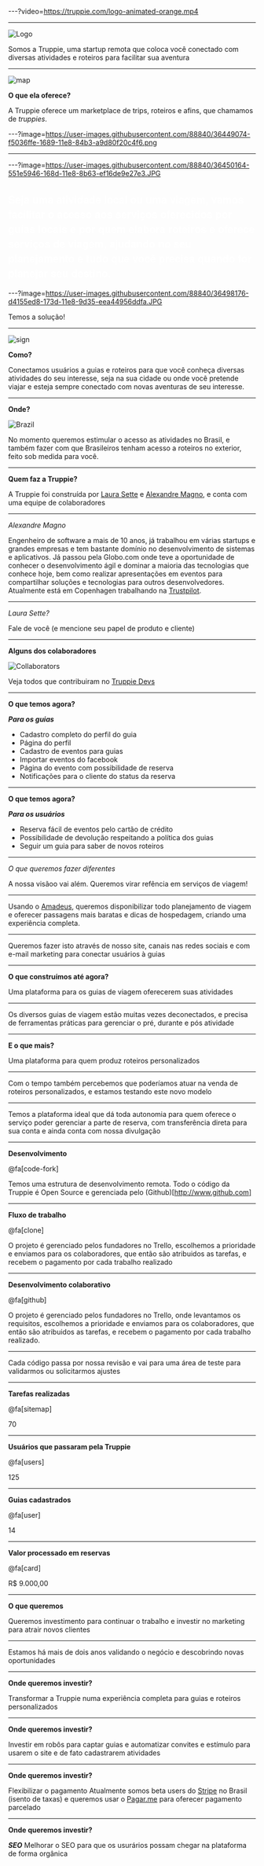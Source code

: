 ---?video=https://truppie.com/logo-animated-orange.mp4

---

![Logo](https://truppie.com/assets/logo-flat-8815ef3639e143731f00922704c9fa09d5fc311e5433207cf6e8ca136d4edf32.png)

Somos a Truppie, uma startup remota que coloca você conectado com diversas atividades e roteiros para facilitar sua aventura

---

![map](https://user-images.githubusercontent.com/88840/33044206-49ffd9e6-ce48-11e7-9cf7-3109d4eb9312.png)

**O que ela oferece?**

A Truppie oferece um marketplace de trips, roteiros e afins, que chamamos de *truppies*. 

---?image=https://user-images.githubusercontent.com/88840/36449074-f5036ffe-1689-11e8-84b3-a9d80f20c4f6.png

---

---?image=https://user-images.githubusercontent.com/88840/36450164-551e5946-168d-11e8-8b63-ef16de9e27e3.JPG

<span style="font-family: Helvetica Neue; font-weight: bold; color:white">Seja uma atividade local ou uma viagem, vamos facilitar o acesso aos serviços oferecidos por guias locais e por quem elabora roteiros e oferece serviços de viagem, ajudando no seu planejamento e tudo que você precisa quando for planejar seu destino.
</span>
---

---?image=https://user-images.githubusercontent.com/88840/36498176-d4155ed8-173d-11e8-9d35-eea44956ddfa.JPG

Temos a solução!

---

![sign](https://user-images.githubusercontent.com/88840/33044320-ca356ec8-ce48-11e7-8c90-3a2c7c65f8f5.png)

**Como?**

Conectamos usuários a guias e roteiros para que você conheça diversas atividades do seu interesse, seja na sua cidade ou onde você pretende viajar e esteja sempre conectado com novas aventuras de seu interesse.

---

**Onde?**

![Brazil](https://user-images.githubusercontent.com/88840/33442072-61f42b02-d5db-11e7-8cdb-1342ac7a1852.png)

No momento queremos estimular o acesso as atividades no Brasil, e também fazer com que Brasileiros tenham acesso a roteiros no exterior, feito sob medida para você.

---

**Quem faz a Truppie?**

A Truppie foi construída por [Laura Sette](http://7cantosdomundo.com.br) e [Alexandre Magno](http://www.alexandremagno.net), e conta com uma equipe de colaboradores

---

*Alexandre Magno*

Engenheiro de software a mais de 10 anos, já trabalhou em várias startups e grandes empresas e tem bastante domínio no desenvolvimento de sistemas e aplicativos. Já passou pela Globo.com onde teve a oportunidade de conhecer o desenvolvimento ágil e dominar a maioria das tecnologias que conhece hoje, bem como realizar apresentações em eventos para compartilhar soluções e tecnologias para outros desenvolvedores. Atualmente está em Copenhagen trabalhando na [Trustpilot](http://trustpilot.com).

---

*Laura Sette?*

Fale de você (e mencione seu papel de produto e cliente)

---


**Alguns dos colaboradores**

![Collaborators](https://user-images.githubusercontent.com/88840/34281612-f4eaddee-e6a6-11e7-8f9e-7c6e102068a5.png)

Veja todos que contribuiram no [Truppie Devs](http://dev.truppie.com/contrib.html)

---

**O que temos agora?**

***Para os guias***

* Cadastro completo do perfil do guia
* Página do perfil
* Cadastro de eventos para guias
* Importar eventos do facebook
* Página do evento com possibilidade de reserva
* Notificações para o cliente do status da reserva

---

**O que temos agora?**

***Para os usuários***

* Reserva fácil de eventos pelo cartão de crédito
* Possibilidade de devolução respeitando a política dos guias
* Seguir um guia para saber de novos roteiros

---

*O que queremos fazer diferentes*

A nossa visãoo vai além. Queremos virar refência em serviços de viagem!

---

Usando o [Amadeus](https://sandbox.amadeus.com/), queremos disponibilizar todo planejamento de viagem e oferecer passagens mais baratas e dicas de hospedagem, criando uma experiência completa.

---

Queremos fazer isto através de nosso site, canais nas redes sociais e com e-mail marketing para conectar usuários à guias

---

**O que construímos até agora?**

Uma plataforma para os guias de viagem oferecerem suas atividades

---

Os diversos guias de viagem estão muitas vezes deconectados, e precisa de ferramentas práticas para gerenciar o pré, durante e pós atividade

---

**E o que mais?**

Uma plataforma para quem produz roteiros personalizados

---

Com o tempo também percebemos que poderíamos atuar na venda de roteiros personalizados, e estamos testando este novo modelo

---

Temos a plataforma ideal que dá toda autonomia para quem oferece o serviço poder gerenciar a parte de reserva, com transferência direta para sua conta e ainda conta com nossa divulgação

---

**Desenvolvimento**

@fa[code-fork]

Temos uma estrutura de desenvolvimento remota. Todo o código da Truppie é Open Source e gerenciada pelo (Github)[http://www.github.com] 

---

**Fluxo de trabalho**

@fa[clone]

O projeto é gerenciado pelos fundadores no Trello, escolhemos a prioridade e enviamos para os colaboradores, que então são atribuidos as tarefas, e recebem o pagamento por cada trabalho realizado

---

**Desenvolvimento colaborativo**

@fa[github]

O projeto é gerenciado pelos fundadores no Trello, onde levantamos os requisitos, escolhemos a prioridade e enviamos para os colaboradores, que então são atribuidos as tarefas, e recebem o pagamento por cada trabalho realizado.

---

Cada código passa por nossa revisão e vai para uma área de teste para validarmos ou solicitarmos ajustes

---

**Tarefas realizadas**

@fa[sitemap]

70

---

**Usuários que passaram pela Truppie**

@fa[users]

125

---

**Guias cadastrados**

@fa[user]

14

---

**Valor processado em reservas**

@fa[card]

R$ 9.000,00

---

**O que queremos**

Queremos investimento para continuar o trabalho e investir no marketing para atrair novos clientes

---

Estamos há mais de dois anos validando o negócio e descobrindo novas oportunidades

---

**Onde queremos investir?**

Transformar a Truppie numa experiência completa para guias e roteiros personalizados

---

**Onde queremos investir?**

Investir em robôs para captar guias e automatizar convites e estímulo para usarem o site e de fato cadastrarem atividades

---

**Onde queremos investir?**

Flexibilizar o pagamento
Atualmente somos beta users do [Stripe](http://www.stripe.com) no Brasil (isento de taxas) e queremos usar o [Pagar.me](pagar.me) para oferecer pagamento parcelado

---


**Onde queremos investir?**

***SEO***
Melhorar o SEO para que os usurários possam chegar na plataforma de forma orgânica
